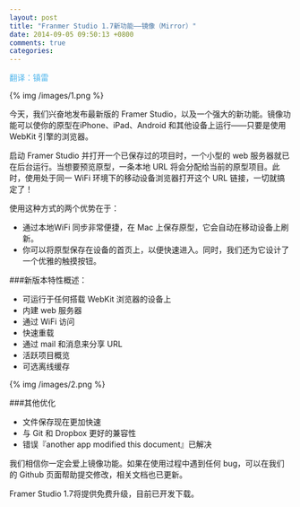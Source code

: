 ```yaml
---
layout: post
title: "Franmer Studio 1.7新功能——镜像（Mirror）"
date: 2014-09-05 09:50:13 +0800
comments: true
categories: 
---
```

<p style="color: #4cb4ec">翻译：镇雷</p>

{% img /images/1.png %}  

今天，我们兴奋地发布最新版的 Framer Studio，以及一个强大的新功能。镜像功能可以使你的原型在iPhone、iPad、Android 和其他设备上运行——只要是使用 WebKit 引擎的浏览器。
<!--more-->
启动 Framer Studio 并打开一个已保存过的项目时，一个小型的 web 服务器就已在后台运行。当想要预览原型，一条本地 URL 将会分配给当前的原型项目。此时，使用处于同一 WiFi 环境下的移动设备浏览器打开这个 URL 链接，一切就搞定了！

使用这种方式的两个优势在于：

* 通过本地WiFi 同步非常便捷，在 Mac 上保存原型，它会自动在移动设备上刷新。
* 你可以将原型保存在设备的首页上，以便快速进入。同时，我们还为它设计了一个优雅的触摸按钮。

###新版本特性概述：

* 可运行于任何搭载 WebKit 浏览器的设备上
* 内建 web 服务器
* 通过 WiFi 访问
* 快速重载
* 通过 mail 和消息来分享 URL
* 活跃项目概览
* 可选离线缓存

{% img /images/2.png %}  

###其他优化

* 文件保存现在更加快速
* 与 Git 和 Dropbox 更好的兼容性
* 错误『another app modified this document』已解决

我们相信你一定会爱上镜像功能。如果在使用过程中遇到任何 bug，可以在我们的 Github 页面帮助提交修改，相关文档也已更新。

Framer Studio 1.7将提供免费升级，目前已开发下载。